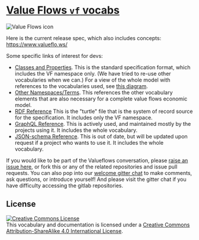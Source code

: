 # [Value Flows `vf` vocabs](https://github.com/valueflows/valueflows)

![Value Flows icon](https://raw.githubusercontent.com/valueflows/valueflows/master/assets/icon-0.svg)

Here is the current release spec, which also includes concepts: https://www.valueflo.ws/

Some specific links of interest for devs:

* [Classes and Properties](https://w3id.org/lode/owlapi/https://lab.allmende.io/valueflows/valueflows/-/raw/master/release-doc-in-process/all_vf.TTL).  This is the standard specification format, which includes the VF namespace only.  (We have tried to re-use other vocabularies when we can.)  For a view of the whole model with references to the vocabularies used, see [this diagram](https://valueflo.ws/specification/diagrams/uml.html).
* [Other Namespaces/Terms](specification/external-terms.md).  This references the other vocabulary elements that are also necessary for a complete value flows economic model.
* [RDF Reference](https://lab.allmende.io/valueflows/valueflows/-/blob/master/release-doc-in-process/all_vf.TTL)  This is the "turtle" file that is the system of record source for the specification.  It includes only the VF namespace.
* [GraphQL Reference](https://lab.allmende.io/valueflows/vf-schemas/vf-graphql/-/tree/sprout/lib/schemas).  This is actively used, and maintained mostly by the projects using it.  It includes the whole vocabulary.
* [JSON-schema Reference](https://lab.allmende.io/valueflows/vf-schemas/vf-json-schema/-/tree/master/schemas).  This is out of date, but will be updated upon request if a project who wants to use it.  It includes the whole vocabulary.


If you would like to be part of the Valueflows conversation, please [raise an issue here](https://lab.allmende.io/valueflows/valueflows/-/issues), or fork this or any of the related repositories and issue pull requests.  You can also pop into our [welcome gitter chat](https://gitter.im/valueflows/welcome) to make comments, ask questions, or introduce yourself!  And please visit the gitter chat if you have difficulty accessing the gitlab repositories.

## License

<a rel="license" href="http://creativecommons.org/licenses/by-sa/4.0/"><img alt="Creative Commons License" style="border-width:0" src="https://i.creativecommons.org/l/by-sa/4.0/88x31.png" /></a><br />This vocabulary and documentation is licensed under a <a rel="license" href="http://creativecommons.org/licenses/by-sa/4.0/">Creative Commons Attribution-ShareAlike 4.0 International License</a>.

